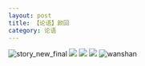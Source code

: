 ```yaml
---
layout: post
title: 【论语】颜回
category: 论语
---
```

![story_new_final](http://rzda7rj3c.hd-bkt.clouddn.com/img/story_new_final_0322.png)
![](http://rzda7rj3c.hd-bkt.clouddn.com/img/kong-0317-1.png)
![](http://rzda7rj3c.hd-bkt.clouddn.com/img/kong-0317-2.png)
![](http://rzda7rj3c.hd-bkt.clouddn.com/img/kong-220416-1.png)
![wanshan](http://rzda7rj3c.hd-bkt.clouddn.com/img/wanshan.png)

  




